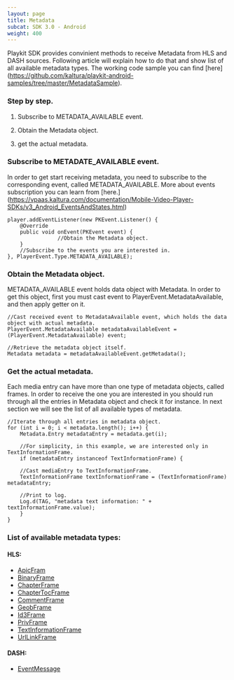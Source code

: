 ```yaml
---
layout: page
title: Metadata 
subcat: SDK 3.0 - Android
weight: 400
---
```


Playkit SDK provides convinient methods to receive Metadata from HLS and DASH sources.
Following article will explain how to do that and show list of all available metadata types. The working code sample you can find [here] (https://github.com/kaltura/playkit-android-samples/tree/master/MetadataSample).

### Step by step.

1) Subscribe to METADATA_AVAILABLE event.

2) Obtain the Metadata object.

3) get the actual metadata.
 
### Subscribe to METADATE_AVAILABLE event.

In order to get start receiving metadata, you need to subscribe to the corresponding event, called METADATA_AVAILABLE. More about events subscription you can learn from [here.] (https://vpaas.kaltura.com/documentation/Mobile-Video-Player-SDKs/v3_Android_EventsAndStates.html)

```
player.addEventListener(new PKEvent.Listener() {
    @Override
    public void onEvent(PKEvent event) {
				//Obtain the Metadata object.
    }
    //Subscribe to the events you are interested in.
}, PlayerEvent.Type.METADATA_AVAILABLE);

```

### Obtain the Metadata object.

METADATA_AVAILABLE event holds data object with Metadata. In order to get this object, first you must cast event to PlayerEvent.MetadataAvailable, and then apply getter on it.


```
//Cast received event to MetadataAvailable event, which holds the data object with actual metadata.
PlayerEvent.MetadataAvailable metadataAvailableEvent = (PlayerEvent.MetadataAvailable) event;

//Retrieve the metadata object itself.
Metadata metadata = metadataAvailableEvent.getMetadata();

```

### Get the actual metadata.

Each media entry can have more than one type of metadata objects, called frames. In order to receive the one you are interested in you should run through all the entries in Metadata object and check it for instance. In next section we will see the list of all available types of metadata.

```
//Iterate through all entries in metadata object.
for (int i = 0; i < metadata.length(); i++) {
    Metadata.Entry metadataEntry = metadata.get(i);

    //For simplicity, in this example, we are interested only in TextInformationFrame.
    if (metadataEntry instanceof TextInformationFrame) {

	//Cast mediaEntry to TextInformationFrame.
	TextInformationFrame textInformationFrame = (TextInformationFrame) metadataEntry;

	//Print to log.
	Log.d(TAG, "metadata text information: " + textInformationFrame.value);
    }
}
```

### List of available metadata types:

#### HLS:

* [ApicFram](https://google.github.io/ExoPlayer/doc/reference/com/google/android/exoplayer2/metadata/id3/ApicFrame.html)
* [BinaryFrame](https://google.github.io/ExoPlayer/doc/reference/com/google/android/exoplayer2/metadata/id3/BinaryFrame.html)
* [ChapterFrame](https://google.github.io/ExoPlayer/doc/reference/com/google/android/exoplayer2/metadata/id3/ChapterFrame.html)
* [ChapterTocFrame](https://google.github.io/ExoPlayer/doc/reference/com/google/android/exoplayer2/metadata/id3/ChapterFrame.html)
* [CommentFrame](https://google.github.io/ExoPlayer/doc/reference/com/google/android/exoplayer2/metadata/id3/CommentFrame.html)
* [GeobFrame](https://google.github.io/ExoPlayer/doc/reference/com/google/android/exoplayer2/metadata/id3/CommentFrame.html)
* [Id3Frame](https://google.github.io/ExoPlayer/doc/reference/com/google/android/exoplayer2/metadata/id3/Id3Frame.html)
* [PrivFrame](https://google.github.io/ExoPlayer/doc/reference/com/google/android/exoplayer2/metadata/id3/PrivFrame.html)
* [TextInformationFrame](https://google.github.io/ExoPlayer/doc/reference/com/google/android/exoplayer2/metadata/id3/TextInformationFrame.html)
* [UrlLinkFrame](https://google.github.io/ExoPlayer/doc/reference/com/google/android/exoplayer2/metadata/id3/UrlLinkFrame.html)

#### DASH:

* [EventMessage](https://google.github.io/ExoPlayer/doc/reference/com/google/android/exoplayer2/metadata/emsg/EventMessage.html)




